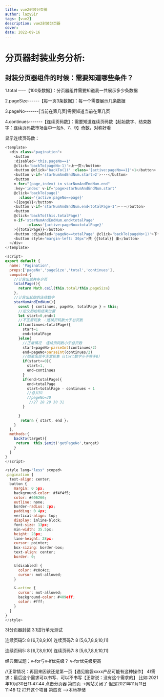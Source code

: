 ```yaml
---
title: vue2封装分页器
author: lazySir
tags: [vue2]
description: vue2封装分页器
cover: 
date: 2022-09-16
---
```

# 分页器封装业务分析:

## 封装分页器组件的时候：需要知道哪些条件？

1.total ----【100条数据】：分页器组件需要知道我一共展示多少条数据

2.pageSize------【每一页3条数据】：每一个需要展示几条数据

3.pageNo-------[当前在第几页]需要知道当前在第几页

4.continues-------【连续页码数】：需要知道连续页码数【起始数字、结束数字：连续页码数市场当中一般5、7、9】奇数，对称好看 

显示连续页码数：

```JavaScript
<template>
  <div class="pagination">
    <button 
    :disabled='this.pageNo==1' 
    @click='backTo(pageNo-1)'>上一页</button>
    <button @click='backTo(1)' :class='{active:pageNo==1}'>1</button>
    <button v-if='starNumAndEndNum.start>2'>···</button>
    <button 
    v-for="(page,index) in starNumAndEndNum.end" 
    :key='index' v-if='page>starNumAndEndNum.start'
    @click='backTo(page)'
      :class='{active:pageNo==page}'
    >{{page}}</button>
    <button v-if='starNumAndEndNum.end<totalPage-1'>···</button>
    <button 
    @click='backTo(this.totalPage)' 
    v-if='starNumAndEndNum.end<totalPage'
          :class='{active:pageNo==totalPage}'
    >{{totalPage}}</button>
    <button :disabled='pageNo==totalPage' @click='backTo(pageNo+1)'>下一页</button>
    <button style="margin-left: 30px">共 {{total}} 条</button>
  </div>
</template>

<script>
export default {
  name: 'Pagination',
  props:['pageNo','pageSize','total','continues'],
  computed:{
    //计算出总共多少页
    totalPage(){
      return Math.ceil(this.total/this.pageSize)
    },
    //计算出起始的连续数字
    starNumAndEndNum(){
      const { continues, pageNo, totalPage } = this;
      //定义初始和结束位置
      let start=0,end=1
      //不正常现象 ：连续页码数大于总页数
      if(continues>totalPage){
        start=1
        end=totalPage
      }else{
        //正常情况  连续页码数小于总页数
        start=pageNo-parseInt(continues/2)
        end=pageNo+parseInt(continues/2)
        //如果出现不正常现象（start数字小于等于0）
        if(start<=0){
          start=1,
          end=continues
        }
        if(end>totalPage){
          end=totalPage
          start=totalPage - continues + 1  
          //总共31   
          //pageNo=30    
           //27 28 29 30 31
        }
        
      }
       return { start, end };
    }
  },
  methods:{
    backTo(target){
     return  this.$emit('getPageNo',target)
    }
  }
}
</script>

<style lang="less" scoped>
.pagination {
  text-align: center;
  button {
    margin: 0 5px;
    background-color: #f4f4f5;
    color: #606266;
    outline: none;
    border-radius: 2px;
    padding: 0 4px;
    vertical-align: top;
    display: inline-block;
    font-size: 13px;
    min-width: 35.5px;
    height: 28px;
    line-height: 28px;
    cursor: pointer;
    box-sizing: border-box;
    text-align: center;
    border: 0;

    &[disabled] {
      color: #c0c4cc;
      cursor: not-allowed;
    }

    &.active {
      cursor: not-allowed;
      background-color: #409eff;
      color: #fff;
    }
  }
}
</style>
```

3)分页器封装
3.1进行单元测试

连续页码5: 8   [6,7,8,9,10] 
连续页码7: 8   [5,6,7,8,9,10,11]

连续页码5:  8   [6,7,8,9,10]
连续页码7:  8   [5,6,7,8,9,10,11]

经典面试题：v-for与v-if优先级？ v-for优先级更高

//正常情况：再回来因该还是第一页【遇见脑袋xxxx产品可能有这种操作】
4)需求：最后这个需求可以书写、可以不书写【正常说：没有这个需求的】
比如:2021年10月30日11:47:44 点击分页器   第四页 ->网站关闭了
但是2021年11月11日11:48:12  打开这个项目 第四页 -->本地存储
